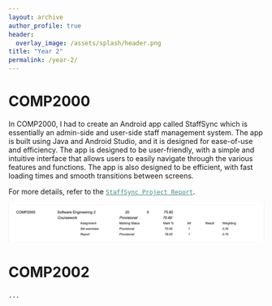 ```yaml
---
layout: archive
author_profile: true
header:
  overlay_image: /assets/splash/header.png
title: "Year 2"
permalink: /year-2/
---
```

# COMP2000

In COMP2000, I had to create an Android app called StaffSync which is essentially an admin-side and user-side staff management system. The app is built using Java and Android Studio, and it is designed for ease-of-use and efficiency. The app is designed to be user-friendly, with a simple and intuitive interface that allows users to easily navigate through the various features and functions. The app is also designed to be efficient, with fast loading times and smooth transitions between screens.

For more details, refer to the <a href="https://alfie-ns.github.io/documents/Report_COMP2000_StaffSync.pdf" style="color: #448c88;">`StaffSync Project Report`</a>.

![2000-grade](/image/year-2/2000-grade.jpeg)

# COMP2002

```...```
